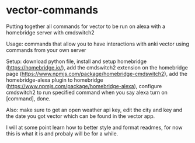 # vector-commands
Putting together all commands for vector to be run on alexa with a homebridge server with cmdswitch2

Usage: commands that allow you to have interactions with anki vector using commands from your own server

Setup: download python file, install and setup homebridge (https://homebridge.io/), add the cmdswitch2 extension on the homebridge page (https://www.npmjs.com/package/homebridge-cmdswitch2), add the homebridge-alexa plugin to homebridge (https://www.npmjs.com/package/homebridge-alexa), configure cmdswitch2 to run specified command when you say alexa turn on [command], done.

Also: make sure to get an open weather api key, edit the city and key and the date you got vector which can be found in the vector app.

I will at some point learn how to better style and format readmes, for now this is what it is and probaly will be for a while.
